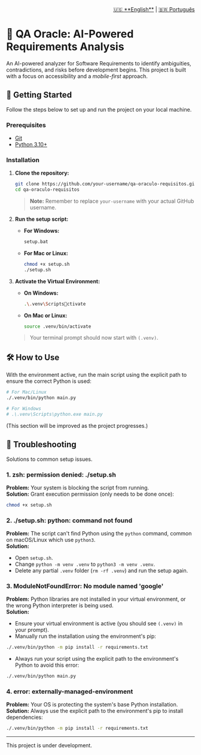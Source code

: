 <nav aria-label="Language switcher" style="text-align: right;">
  <a href="README-en.md" aria-current="page">🇺🇸 **English**</a> | <a href="README.md">🇧🇷 Português</a>
</nav>

# 🔮 QA Oracle: AI-Powered Requirements Analysis

An AI-powered analyzer for Software Requirements to identify ambiguities, contradictions, and risks before development begins. This project is built with a focus on accessibility and a *mobile-first* approach.

## 🚀 Getting Started

Follow the steps below to set up and run the project on your local machine.

### Prerequisites

- [Git](https://git-scm.com/)
- [Python 3.10+](https://www.python.org/)

### Installation

1.  **Clone the repository:**
    ```bash
    git clone https://github.com/your-username/qa-oraculo-requisitos.git
    cd qa-oraculo-requisitos
    ```
    > **Note:** Remember to replace `your-username` with your actual GitHub username.

2.  **Run the setup script:**
    -   **For Windows:**
        ```bash
        setup.bat
        ```
    -   **For Mac or Linux:**
        ```bash
        chmod +x setup.sh
        ./setup.sh
        ```

3.  **Activate the Virtual Environment:**
    -   **On Windows:**
        ```bash
        .\.venv\Scriptsctivate
        ```
    -   **On Mac or Linux:**
        ```bash
        source .venv/bin/activate
        ```
    > Your terminal prompt should now start with `(.venv)`.

## 🛠️ How to Use

With the environment active, run the main script using the explicit path to ensure the correct Python is used:

```bash
# For Mac/Linux
./.venv/bin/python main.py

# For Windows
# .\.venv\Scripts\python.exe main.py
```

(This section will be improved as the project progresses.)

## 🤔 Troubleshooting

Solutions to common setup issues.

### 1. zsh: permission denied: ./setup.sh
**Problem:** Your system is blocking the script from running.  
**Solution:** Grant execution permission (only needs to be done once):
```bash
chmod +x setup.sh
```

### 2. ./setup.sh: python: command not found
**Problem:** The script can't find Python using the `python` command, common on macOS/Linux which use `python3`.  
**Solution:**
- Open `setup.sh`.
- Change `python -m venv .venv` to `python3 -m venv .venv`.
- Delete any partial `.venv` folder (`rm -rf .venv`) and run the setup again.

### 3. ModuleNotFoundError: No module named 'google'
**Problem:** Python libraries are not installed in your virtual environment, or the wrong Python interpreter is being used.  
**Solution:**
- Ensure your virtual environment is active (you should see `(.venv)` in your prompt).
- Manually run the installation using the environment's pip:
```bash
./.venv/bin/python -m pip install -r requirements.txt
```
- Always run your script using the explicit path to the environment's Python to avoid this error:
```bash
./.venv/bin/python main.py
```

### 4. error: externally-managed-environment
**Problem:** Your OS is protecting the system's base Python installation.  
**Solution:** Always use the explicit path to the environment's pip to install dependencies:
```bash
./.venv/bin/python -m pip install -r requirements.txt
```


---
This project is under development.